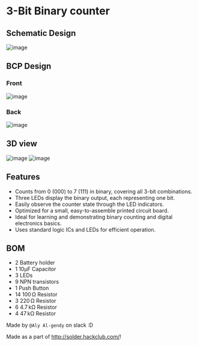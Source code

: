 # 3-Bit Binary counter

## Schematic Design
![image](https://github.com/user-attachments/assets/6f1aa6e2-a55b-4cee-86f2-51a1f5eb7699)

## BCP Design
### Front
![image](https://github.com/user-attachments/assets/9f609ad6-9380-41f7-a7b0-72f93db23e55)
### Back
![image](https://github.com/user-attachments/assets/1b501c65-c44e-4b9e-bf58-1917828c978c)

## 3D view
![image](https://github.com/user-attachments/assets/34e673bb-761a-4bcb-a2f7-aed5eb8de0f3)
![image](https://github.com/user-attachments/assets/1d87c525-6dd0-4fbf-a30c-66b640052a44)

## Features

- Counts from 0 (000) to 7 (111) in binary, covering all 3-bit combinations.
- Three LEDs display the binary output, each representing one bit.
- Easily observe the counter state through the LED indicators.
- Optimized for a small, easy-to-assemble printed circuit board.
- Ideal for learning and demonstrating binary counting and digital electronics basics.
- Uses standard logic ICs and LEDs for efficient operation.

## BOM
- 2  Battery holder
- 1  10μF Capacitor
- 3  LEDs
- 9  NPN transistors
- 1  Push Button
- 14 100 Ω Resistor
- 3  220 Ω Resistor
- 6  4.7 kΩ Resistor
- 4  47 kΩ Resistor

Made by `@Aly Al-gendy` on slack :D

Made as a part of http://solder.hackclub.com/!
